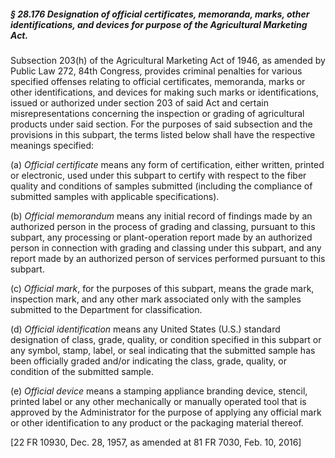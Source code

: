 ##### § 28.176 Designation of official certificates, memoranda, marks, other identifications, and devices for purpose of the Agricultural Marketing Act. #####

Subsection 203(h) of the Agricultural Marketing Act of 1946, as amended by Public Law 272, 84th Congress, provides criminal penalties for various specified offenses relating to official certificates, memoranda, marks or other identifications, and devices for making such marks or identifications, issued or authorized under section 203 of said Act and certain misrepresentations concerning the inspection or grading of agricultural products under said section. For the purposes of said subsection and the provisions in this subpart, the terms listed below shall have the respective meanings specified:

(a) *Official certificate* means any form of certification, either written, printed or electronic, used under this subpart to certify with respect to the fiber quality and conditions of samples submitted (including the compliance of submitted samples with applicable specifications).

(b) *Official memorandum* means any initial record of findings made by an authorized person in the process of grading and classing, pursuant to this subpart, any processing or plant-operation report made by an authorized person in connection with grading and classing under this subpart, and any report made by an authorized person of services performed pursuant to this subpart.

(c) *Official mark*, for the purposes of this subpart, means the grade mark, inspection mark, and any other mark associated only with the samples submitted to the Department for classification.

(d) *Official identification* means any United States (U.S.) standard designation of class, grade, quality, or condition specified in this subpart or any symbol, stamp, label, or seal indicating that the submitted sample has been officially graded and/or indicating the class, grade, quality, or condition of the submitted sample.

(e) *Official device* means a stamping appliance branding device, stencil, printed label or any other mechanically or manually operated tool that is approved by the Administrator for the purpose of applying any official mark or other identification to any product or the packaging material thereof.

[22 FR 10930, Dec. 28, 1957, as amended at 81 FR 7030, Feb. 10, 2016]